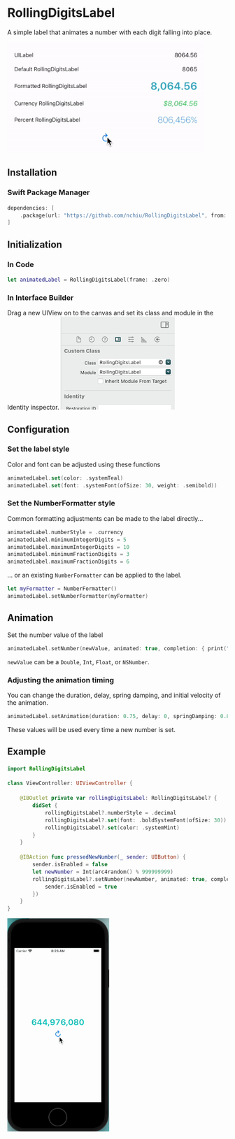 # RollingDigitsLabel

A simple label that animates a number with each digit falling into place.

![Various example labels](/Images/overview.gif)

## Installation

### Swift Package Manager
```swift
dependencies: [
    .package(url: "https://github.com/nchiu/RollingDigitsLabel", from: "1.0.0")
]
```

## Initialization

### In Code

```swift
let animatedLabel = RollingDigitsLabel(frame: .zero)
```

### In Interface Builder

Drag a new UIView on to the canvas and set its class and module in the Identity inspector.
![Interface Builder configuration](/Images/ibCustomClass.png)

## Configuration

### Set the label style

Color and font can be adjusted using these functions 
```swift
animatedLabel.set(color: .systemTeal)
animatedLabel.set(font: .systemFont(ofSize: 30, weight: .semibold))
```

### Set the NumberFormatter style

Common formatting adjustments can be made to the label directly...
```swift
animatedLabel.numberStyle = .currency
animatedLabel.minimumIntegerDigits = 5
animatedLabel.maximumIntegerDigits = 10
animatedLabel.minimumFractionDigits = 3
animatedLabel.maximumFractionDigits = 6
```

... or an existing `NumberFormatter` can be applied to the label.
```swift
let myFormatter = NumberFormatter()
animatedLabel.setNumberFormatter(myFormatter)
```

## Animation

Set the number value of the label
```swift
animatedLabel.setNumber(newValue, animated: true, completion: { print("animation complete") })
```
`newValue` can be a `Double`, `Int`, `Float`, or `NSNumber`.

### Adjusting the animation timing

You can change the duration, delay, spring damping, and initial velocity of the animation.
```swift
animatedLabel.setAnimation(duration: 0.75, delay: 0, springDamping: 0.85, initialVelocity: 0.5)
```
These values will be used every time a new number is set.

## Example
```swift
import RollingDigitsLabel

class ViewController: UIViewController {
    
    @IBOutlet private var rollingDigitsLabel: RollingDigitsLabel? {
        didSet {
            rollingDigitsLabel?.numberStyle = .decimal
            rollingDigitsLabel?.set(font: .boldSystemFont(ofSize: 30))
            rollingDigitsLabel?.set(color: .systemMint)
        }
    }
    
    @IBAction func pressedNewNumber(_ sender: UIButton) {
        sender.isEnabled = false
        let newNumber = Int(arc4random() % 999999999)
        rollingDigitsLabel?.setNumber(newNumber, animated: true, completion: {
            sender.isEnabled = true
        })
    }
}
```
![Example code running](/Images/example.gif)
